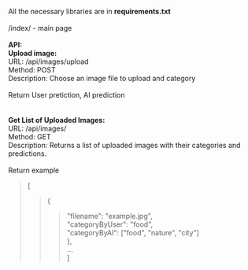 All the necessary libraries are in **requirements.txt**<br />
<br />
/index/  - main page<br />
<br />
**API:** <br />
**Upload image:** <br />
URL: /api/images/upload<br />
Method: POST<br />
Description: Choose an image file to upload and category<br />
<br />
Return User pretiction, AI prediction<br />
<br />
<br />
**Get List of Uploaded Images:** <br />
URL: /api/images/<br />
Method: GET<br />
Description: Returns a list of uploaded images with their categories and predictions.<br />
<br />
Return example<br />
> [<br />
>> {<br />
>>> "filename": "example.jpg",<br />
>>> "categoryByUser": "food",<br />
>>> "categoryByAI": ["food", "nature", "city"]<br />
>> },<br />
>> ...<br />
> ]<br />
